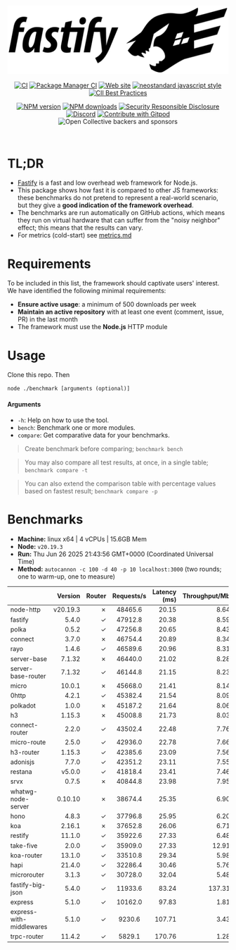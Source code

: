<div align="center"> <a href="https://fastify.dev/">
    <img
      src="https://github.com/fastify/graphics/raw/HEAD/fastify-landscape-outlined.svg"
      width="650"
      height="auto"
    />
  </a>
</div>

<div align="center">

[![CI](https://github.com/fastify/fastify/actions/workflows/ci.yml/badge.svg?branch=main)](https://github.com/fastify/fastify/actions/workflows/ci.yml)
[![Package Manager
CI](https://github.com/fastify/fastify/actions/workflows/package-manager-ci.yml/badge.svg?branch=main)](https://github.com/fastify/fastify/actions/workflows/package-manager-ci.yml)
[![Web
site](https://github.com/fastify/fastify/actions/workflows/website.yml/badge.svg?branch=main)](https://github.com/fastify/fastify/actions/workflows/website.yml)
[![neostandard javascript style](https://img.shields.io/badge/code_style-neostandard-brightgreen?style=flat)](https://github.com/neostandard/neostandard)
[![CII Best Practices](https://bestpractices.coreinfrastructure.org/projects/7585/badge)](https://bestpractices.coreinfrastructure.org/projects/7585)

</div>

<div align="center">

[![NPM
version](https://img.shields.io/npm/v/fastify.svg?style=flat)](https://www.npmjs.com/package/fastify)
[![NPM
downloads](https://img.shields.io/npm/dm/fastify.svg?style=flat)](https://www.npmjs.com/package/fastify)
[![Security Responsible
Disclosure](https://img.shields.io/badge/Security-Responsible%20Disclosure-yellow.svg)](https://github.com/fastify/fastify/blob/main/SECURITY.md)
[![Discord](https://img.shields.io/discord/725613461949906985)](https://discord.gg/fastify)
[![Contribute with Gitpod](https://img.shields.io/badge/Contribute%20with-Gitpod-908a85?logo=gitpod&color=blue)](https://gitpod.io/#https://github.com/fastify/fastify)
![Open Collective backers and sponsors](https://img.shields.io/opencollective/all/fastify)

</div>

<br />

# TL;DR

* [Fastify](https://github.com/fastify/fastify) is a fast and low overhead web framework for Node.js.
* This package shows how fast it is compared to other JS frameworks: these benchmarks do not pretend to represent a real-world scenario, but they give a **good indication of the framework overhead**.
* The benchmarks are run automatically on GitHub actions, which means they run on virtual hardware that can suffer from the "noisy neighbor" effect; this means that the results can vary.
* For metrics (cold-start) see [metrics.md](./METRICS.md)

# Requirements

To be included in this list, the framework should captivate users' interest. We have identified the following minimal requirements:
- **Ensure active usage**: a minimum of 500 downloads per week
- **Maintain an active repository** with at least one event (comment, issue, PR) in the last month
- The framework must use the **Node.js** HTTP module

# Usage

Clone this repo. Then

```
node ./benchmark [arguments (optional)]
```

#### Arguments

* `-h`: Help on how to use the tool.
* `bench`:  Benchmark one or more modules.
* `compare`: Get comparative data for your benchmarks.

> Create benchmark before comparing; `benchmark bench`

> You may also compare all test results, at once, in a single table; `benchmark compare -t`

> You can also extend the comparison table with percentage values based on fastest result; `benchmark compare -p`
# Benchmarks

* __Machine:__ linux x64 | 4 vCPUs | 15.6GB Mem
* __Node:__ `v20.19.3`
* __Run:__ Thu Jun 26 2025 21:43:56 GMT+0000 (Coordinated Universal Time)
* __Method:__ `autocannon -c 100 -d 40 -p 10 localhost:3000` (two rounds; one to warm-up, one to measure)

|                          | Version  | Router | Requests/s | Latency (ms) | Throughput/Mb |
| :--                      | --:      | --:    | :-:        | --:          | --:           |
| node-http                | v20.19.3 | ✗      | 48465.6    | 20.15        | 8.64          |
| fastify                  | 5.4.0    | ✓      | 47912.8    | 20.38        | 8.59          |
| polka                    | 0.5.2    | ✓      | 47256.8    | 20.65        | 8.43          |
| connect                  | 3.7.0    | ✗      | 46754.4    | 20.89        | 8.34          |
| rayo                     | 1.4.6    | ✓      | 46589.6    | 20.96        | 8.31          |
| server-base              | 7.1.32   | ✗      | 46440.0    | 21.02        | 8.28          |
| server-base-router       | 7.1.32   | ✓      | 46144.8    | 21.15        | 8.23          |
| micro                    | 10.0.1   | ✗      | 45668.0    | 21.41        | 8.14          |
| 0http                    | 4.2.1    | ✓      | 45382.4    | 21.54        | 8.09          |
| polkadot                 | 1.0.0    | ✗      | 45187.2    | 21.64        | 8.06          |
| h3                       | 1.15.3   | ✗      | 45008.8    | 21.73        | 8.03          |
| connect-router           | 2.2.0    | ✓      | 43502.4    | 22.48        | 7.76          |
| micro-route              | 2.5.0    | ✓      | 42936.0    | 22.78        | 7.66          |
| h3-router                | 1.15.3   | ✓      | 42385.6    | 23.09        | 7.56          |
| adonisjs                 | 7.7.0    | ✓      | 42351.2    | 23.11        | 7.55          |
| restana                  | v5.0.0   | ✓      | 41818.4    | 23.41        | 7.46          |
| srvx                     | 0.7.5    | ✗      | 40844.8    | 23.98        | 7.95          |
| whatwg-node-server       | 0.10.10  | ✗      | 38674.4    | 25.35        | 6.90          |
| hono                     | 4.8.3    | ✓      | 37796.8    | 25.95        | 6.20          |
| koa                      | 2.16.1   | ✗      | 37652.8    | 26.06        | 6.71          |
| restify                  | 11.1.0   | ✓      | 35922.6    | 27.33        | 6.48          |
| take-five                | 2.0.0    | ✓      | 35909.0    | 27.33        | 12.91         |
| koa-router               | 13.1.0   | ✓      | 33510.8    | 29.34        | 5.98          |
| hapi                     | 21.4.0   | ✓      | 32286.4    | 30.46        | 5.76          |
| microrouter              | 3.1.3    | ✓      | 30728.0    | 32.04        | 5.48          |
| fastify-big-json         | 5.4.0    | ✓      | 11933.6    | 83.24        | 137.31        |
| express                  | 5.1.0    | ✓      | 10162.0    | 97.83        | 1.81          |
| express-with-middlewares | 5.1.0    | ✓      | 9230.6     | 107.71       | 3.43          |
| trpc-router              | 11.4.2   | ✓      | 5829.1     | 170.76       | 1.28          |
